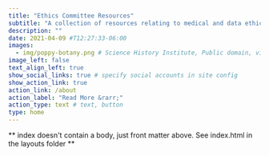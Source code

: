 ```yaml
---
title: "Ethics Committee Resources"
subtitle: "A collection of resources relating to medical and data ethics"
description: ""
date: 2021-04-09 #T12:27:33-06:00
images:
  - img/poppy-botany.png # Science History Institute, Public domain, via Wikimedia Commons
image_left: false
text_align_left: true
show_social_links: true # specify social accounts in site config
show_action_link: true
action_link: /about
action_label: "Read More &rarr;"
action_type: text # text, button
type: home
---
```


** index doesn't contain a body, just front matter above.
See index.html in the layouts folder **
